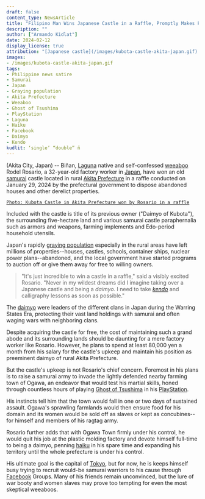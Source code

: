 ```yaml
---
draft: false
content_type: NewsArticle
title: "Filipino Man Wins Japanese Castle in a Raffle, Promptly Makes Plans to Invade Neighboring Town"
description: ""
author: ["Armando Kidlat"]
date: 2024-02-12
display_license: true
attribution: "[Japanese castle](/images/kubota-castle-akita-japan.gif) photo from [Wikimedia](https://commons.wikimedia.org/wiki/File:Kubota_Castle_20170330.jpg) ([CC BY-SA 4.0](https://creativecommons.org/licenses/by-sa/4.0/deed.en))."
images:
- /images/kubota-castle-akita-japan.gif
tags:
- Philippine news satire
- Samurai
- Japan
- Graying population
- Akita Prefecture
- Weeaboo
- Ghost of Tsushima
- PlayStation
- Laguna
- Haiku
- Facebook
- Daimyo
- Kendo
kudlit: ‘single’ “double” ñ
---
```

(Akita City, Japan) -- Biñan, [Laguna](/tags/laguna/) native and self-confessed [weeaboo](/tags/weeaboo/) Rodel Rosario, a 32-year-old factory worker in [Japan](/tags/japan/), have won an old [samurai](/tags/samurai/) castle located in rural [Akita Prefecture](/tags/akita-prefecture/) in a raffle conducted on January 29, 2024 by the prefectural government to dispose abandoned houses and other derelict properties.

[`Photo: Kubota Castle in Akita Prefecture won by Rosario in a raffle`](/images/kubota-castle-akita-japan.gif)

Included with the castle is title of its previous owner ("Daimyo of Kubota"), the surrounding five-hectare land and various samurai castle paraphernalia such as armors and weapons, farming implements and Edo-period household utensils.

Japan's rapidly [graying population](/tags/graying-population/) especially in the rural areas have left millions of properties--houses, castles, schools, container ships, nuclear power plans--abandoned, and the local government have started programs to auction off or give them away for free to willing owners.

>"It's just incredible to win a castle in a raffle," said a visibly excited Rosario. "Never in my wildest dreams did I imagine taking over a Japanese castle and being a *daimyo*. I need to take *[kendo](/tags/kendo/)* and calligraphy lessons as soon as possible."

The [daimyo](/tags/daimyo/) were leaders of the different clans in Japan during the Warring States Era, protecting their vast land holdings with samurai and often waging wars with neighboring clans.

Despite acquiring the castle for free, the cost of maintaining such a grand abode and its surrounding lands should be daunting for a mere factory worker like Rosario. However, he plans to spend at least 80,000 yen a month from his salary for the castle's upkeep and maintain his position as preeminent daimyo of rural Akita Prefecture.

But the castle's upkeep is not Rosario's chief concern. Foremost in his plans is to raise a samurai army to invade the lightly defended nearby farming town of Ogawa, an endeavor that would test his martial skills, honed through countless hours of playing [Ghost of Tsushima](/tags/ghost-of-tsushima/) in his [PlayStation](/tags/playstation/).

His instincts tell him that the town would fall in one or two days of sustained assault. Ogawa's sprawling farmlands would then ensure food for his domain and its women would be sold off as slaves or kept as concubines--for himself and members of his ragtag army.

Rosario further adds that with Ogawa Town firmly under his control, he would quit his job at the plastic molding factory and devote himself full-time to being a daimyo, penning [haiku](/tags/haiku/) in his spare time and expanding his territory until the whole prefecture is under his control.

His ultimate goal is the capital of [Tokyo](/tags/tokyo/), but for now, he is keeps himself busy trying to recruit would-be samurai warriors to his cause through [Facebook](/tags/facebook/) Groups. Many of his friends remain unconvinced, but the lure of war booty and women slaves may prove too tempting for even the most skeptical weeaboos.

